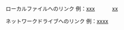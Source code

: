 ローカルファイルへのリンク
例：[xxx](C:\Users\sotts\work\log.csv)
　　　[xx](Z:\佳紀\メモ\覚書.XLS)
　　　

ネットワークドライブへのリンク
例：[xxxx](file:///Z:\佳紀\メモ\覚書.XLS)
